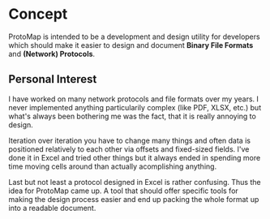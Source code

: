# Concept

ProtoMap is intended to be a development and design utility for developers which should make it easier to design and document **Binary File Formats** and **(Network) Protocols**.





## Personal Interest

I have worked on many network protocols and file formats over my years. I never implemented anything particularily complex (like PDF, XLSX, etc.) but what's always been bothering me was the fact, that it is really annoying to design.

Iteration over iteration you have to change many things and often data is positioned relatively to each other via offsets and fixed-sized fields. I've done it in Excel and tried other things but it always ended in spending more time moving cells around than actually acomplishing anything.



Last but not least a protocol designed in Excel is rather confusing. Thus the idea for ProtoMap came up. A tool that should offer specific tools for making the design process easier and end up packing the whole format up into a readable document.